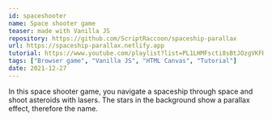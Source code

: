 ```yaml
---
id: spaceshooter
name: Space shooter game
teaser: made with Vanilla JS
repository: https://github.com/ScriptRaccoon/spaceship-parallax
url: https://spaceship-parallax.netlify.app
tutorial: https://www.youtube.com/playlist?list=PL1LHMFscti8sBtJOzgVKFHpxuMa-moSPX
tags: ["Browser game", "Vanilla JS", "HTML Canvas", "Tutorial"]
date: 2021-12-27
---
```


In this space shooter game, you navigate a spaceship through space and shoot asteroids with lasers. The stars in the background show a parallax effect, therefore the name.
